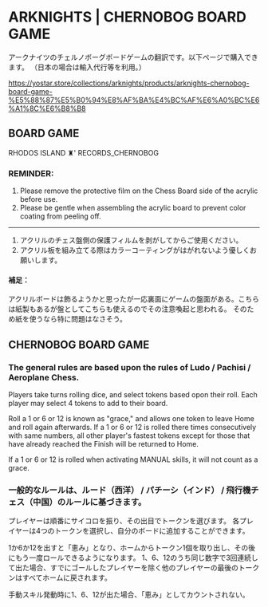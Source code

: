 # ARKNIGHTS | CHERNOBOG BOARD GAME

アークナイツのチェルノボーグボードゲームの翻訳です。以下ページで購入できます。
（日本の場合は輸入代行等を利用。）

https://yostar.store/collections/arknights/products/arknights-chernobog-board-game-%E5%88%87%E5%B0%94%E8%AF%BA%E4%BC%AF%E6%A0%BC%E6%A1%8C%E6%B8%B8

## BOARD GAME

RHODOS ISLAND ♜' RECORDS_CHERNOBOG

### REMINDER:

1. Please remove the protective film on the Chess Board side of the acrylic before use.
2. Please be gentle when assembling the acrylic board to prevent color coating from peeling off.

----

1. アクリルのチェス盤側の保護フィルムを剥がしてからご使用ください。
2. アクリル板を組み立てる際はカラーコーティングがはがれないよう優しくお願いします。

#### 補足：

アクリルボードは飾るようかと思ったが一応裏面にゲームの盤面がある。こちらは紙製もあるが盤としてこちらも使えるのでその注意喚起と思われる。
そのため紙を使うなら特に問題はなさそう。

## CHERNOBOG BOARD GAME

### The general rules are based upon the rules of Ludo / Pachisi / Aeroplane Chess.

Players take turns rolling dice, and select tokens based opon their roll.
Each player may select 4 tokens to add to their board.

Roll a 1 or 6 or 12 is known as "grace," and allows one token to leave Home and roll again afterwards.
If a 1 or 6 or 12 is rolled there times consecutively with same numbers, all other player's fastest tokens except for those that have already reached the Finish will be returned to Home.

If a 1 or 6 or 12 is rolled when activating MANUAL skills, it will not count as a grace.

### 一般的なルールは、ルード（西洋） / パチーシ（インド） / 飛行機チェス（中国）のルールに基づきます。

プレイヤーは順番にサイコロを振り、その出目でトークンを選びます。
各プレイヤーは4つのトークンを選択し、自分のボードに追加することができます。

1か6か12を出すと「恵み」となり、ホームからトークン1個を取り出し、その後にもう一度ロールできるようになります。
1、6、12のうち同じ数字で3回連続して出た場合、すでにゴールしたプレイヤーを除く他のプレイヤーの最後のトークンはすべてホームに戻されます。

手動スキル発動時に1、6、12が出た場合、「恵み」としてカウントされない。
